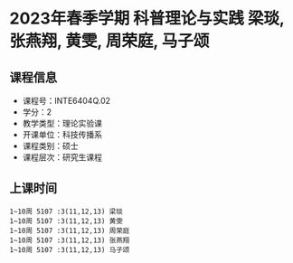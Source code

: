 # 2023年春季学期 科普理论与实践 梁琰, 张燕翔, 黄雯, 周荣庭, 马子颂






## 课程信息

- 课程号：INTE6404Q.02
- 学分：2
- 教学类型：理论实验课
- 开课单位：科技传播系
- 课程类别：硕士
- 课程层次：研究生课程

## 上课时间

```
1~10周 5107 :3(11,12,13) 梁琰
1~10周 5107 :3(11,12,13) 黄雯
1~10周 5107 :3(11,12,13) 周荣庭
1~10周 5107 :3(11,12,13) 张燕翔
1~10周 5107 :3(11,12,13) 马子颂
```

